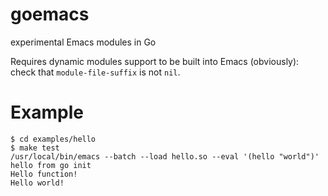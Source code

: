 # goemacs
experimental Emacs modules in Go

Requires dynamic modules support to be built into Emacs (obviously): check that
`module-file-suffix` is not `nil`.

# Example

```
$ cd examples/hello
$ make test
/usr/local/bin/emacs --batch --load hello.so --eval '(hello "world")'
hello from go init
Hello function!
Hello world!
```
